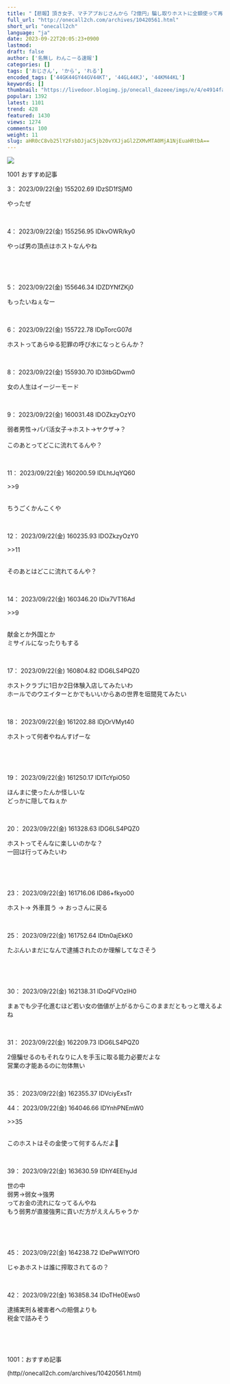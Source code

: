 ```yaml
---
title: "【悲報】頂き女子、マチアプおじさんから「2億円」騙し取りホストに全額使って再逮捕されるｗｗｗｗ "
full_url: "http://onecall2ch.com/archives/10420561.html"
short_url: "onecall2ch"
language: "ja"
date: 2023-09-22T20:05:23+0900
lastmod: 
draft: false
author: ['名無し わんこーる速報']
categories: []
tags: ['おじさん', 'から', 'れる']
encoded_tags: ['44GK44GY44GV44KT', '44GL44KJ', '44KM44KL']
keywords: []
thumbnail: "https://livedoor.blogimg.jp/onecall_dazeee/imgs/e/4/e4914fa8-s.png"
popular: 1392
latest: 1101
trend: 428
featured: 1430
views: 1274
comments: 100
weight: 11
slug: aHR0cC8vb25lY2FsbDJjaC5jb20vYXJjaGl2ZXMvMTA0MjA1NjEuaHRtbA==
---
```


![](https://livedoor.blogimg.jp/onecall_dazeee/imgs/e/4/e4914fa8-s.png)

<div> <p class='name2'> 1001 おすすめ記事</p> <p class='name2'>3： 2023/09/22(金) 155202.69 IDzSD1fSjM0</p><p class='onecall'> やったぜ <br></p><br> <p class='name2'>4： 2023/09/22(金) 155256.95 IDkvOWR/ky0</p><p class='onecall'><p> やっぱ男の頂点はホストなんやね </p><br></p><br> <p class='name2'>5： 2023/09/22(金) 155646.34 IDZDYNfZKj0</p><p class='onecall'> もったいねぇなー <br></p><br> <p class='name2'>6： 2023/09/22(金) 155722.78 IDpTorcG07d</p><p class='onecall'> ホストってあらゆる犯罪の呼び水になっとらんか？ <br></p><br> <p class='name2'>8： 2023/09/22(金) 155930.70 ID3itbGDwm0</p><p class='onecall'> 女の人生はイージーモード <br></p><br> <p class='name2'>9： 2023/09/22(金) 160031.48 IDOZkzyOzY0</p><p class='onecall'> 弱者男性→パパ活女子→ホスト→ヤクザ→？ <br> <br> このあとってどこに流れてるんや？ <br></p><br> <p class='name2'>11： 2023/09/22(金) 160200.59 IDLhtJqYQ60</p><p class='onecall'> <p class='anchor'>>>9</p> <br> ちうごくかんこくや <br></p><br> <p class='name2'>12： 2023/09/22(金) 160235.93 IDOZkzyOzY0</p><p class='onecall'> <p class='anchor'>>>11</p> <br> そのあとはどこに流れてるんや？ <br></p><br> <p class='name2'>14： 2023/09/22(金) 160346.20 IDix7VT16Ad</p><p class='onecall'> <p class='anchor'>>>9</p> <br> 献金とか外国とか <br> ミサイルになったりもする <br></p><br> <p class='name2'>17： 2023/09/22(金) 160804.82 IDG6LS4PQZ0</p><p class='onecall'> ホストクラブに1日か2日体験入店してみたいわ <br> ホールでのウエイターとかでもいいからあの世界を垣間見てみたい <br></p><br> <p class='name2'>18： 2023/09/22(金) 161202.88 IDjOrVMyt40</p><p class='onecall'><p> ホストって何者やねんすげーな </p><br></p><br> <p class='name2'>19： 2023/09/22(金) 161250.17 IDITcYpiO50</p><p class='onecall'> ほんまに使ったんか怪しいな <br> どっかに隠してねぇか <br></p><br> <p class='name2'>20： 2023/09/22(金) 161328.63 IDG6LS4PQZ0</p><p class='onecall'><p> ホストってそんなに楽しいのかな？ <br> 一回は行ってみたいわ <br></p><br></p><br> <p class='name2'>23： 2023/09/22(金) 161716.06 ID86+fkyo00</p><p class='onecall'> ホスト→ 外車買う → おっさんに戻る <br></p><br> <p class='name2'>25： 2023/09/22(金) 161752.64 IDtn0ajEkK0</p><p class='onecall'><p> たぶんいまだになんで逮捕されたのか理解してなさそう </p><br></p><br> <p class='name2'>30： 2023/09/22(金) 162138.31 IDoQFVOzIH0</p><p class='onecall'> まぁでも少子化進むほど若い女の価値が上がるからこのままだともっと増えるよね <br></p><br> <p class='name2'>31： 2023/09/22(金) 162209.73 IDG6LS4PQZ0</p><p class='onecall'> 2億騙せるのもそれなりに人を手玉に取る能力必要だよな <br> 営業の才能あるのに勿体無い <br></p><br> <p class='name2'>35： 2023/09/22(金) 162355.37 IDVciyExsTr</p><p class='name2'>44： 2023/09/22(金) 164046.66 IDYnhPNEmW0</p><p class='onecall'> <p class='anchor'>>>35</p> <br> このホストはその金使って何するんだよ🥹 <br></p><br> <p class='name2'>39： 2023/09/22(金) 163630.59 IDhY4EEhyJd</p><p class='onecall'><p> 世の中 <br> 弱男→弱女→強男 <br> ってお金の流れになってるんやね <br> もう弱男が直接強男に貢いだ方がええんちゃうか </p><br></p><br> <p class='name2'>45： 2023/09/22(金) 164238.72 IDePwWlYOf0</p><p class='onecall'> じゃあホストは誰に搾取されてるの？ <br></p><br> <p class='name2'>42： 2023/09/22(金) 163858.34 IDoTHe0Ews0</p><p class='onecall'><p> 逮捕実刑＆被害者への賠償よりも <br> 税金で詰みそう </p><br></p><br> <p class='name2'>1001：おすすめ記事</p> </div>

(http//onecall2ch.com/archives/10420561.html)
